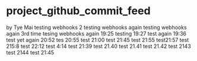 # project_github_commit_feed
by Tye Mai
testing webhooks 2
testing webhooks again
testing webhooks again 3rd time
tesing webhooks again 19:25
testing 19:27
test again 19:36
test yet again 20:52
tes 20:55
test 21:00
test 21:45
test 21:55
test21:57
test 215:8
test 22:12
test 4:14
test 21:39
test 21.40
test 21.41
test 21.42
test 2143
test 2144
test 21:45
